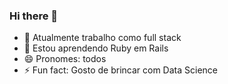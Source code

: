 ### Hi there 👋


- 🔭 Atualmente trabalho como full stack 
- 🌱 Estou aprendendo Ruby em Rails
- 😄 Pronomes: todos
- ⚡ Fun fact: Gosto de brincar com Data Science
